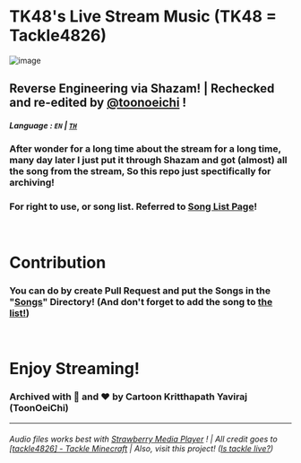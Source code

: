# TK48's Live Stream Music (TK48 = Tackle4826)

![image](https://github.com/user-attachments/assets/4b31268b-b79e-4ee8-8bf7-233ce573e173)

## Reverse Engineering via Shazam! | Rechecked and re-edited by [@toonoeichi](https://github.com/toonoeichi) !

##### Language : **```EN```** | [**```TH```**](README_TH.md)

### After wonder for a long time about the stream for a long time, many day later I just put it through Shazam and got (almost) all the song from the stream, So this repo just spectifically for archiving!

### For right to use, or song list. Referred to [Song List Page](songs/README.md)!


&nbsp;


# Contribution

### You can do by create Pull Request and put the Songs in the "[Songs](songs/)" Directory! (And don't forget to add the song to [the list!](songs/README.md))

&nbsp;

# Enjoy Streaming!

### Archived with 🦑 and ❤️ by Cartoon Kritthapath Yaviraj (ToonOeiChi)

---

###### Audio files works best with [Strawberry Media Player](https://github.com/strawberrymusicplayer/strawberry) ! | All credit goes to [[tackle4826] - Tackle Minecraft](https://www.youtube.com/@tackle4826mc) | Also, visit this project! ([Is tackle live?](https://github.com/toonoeichi/is-tackle-live))
